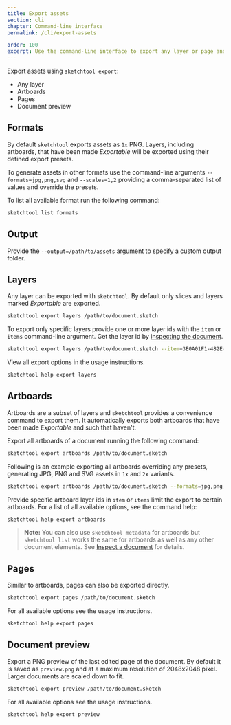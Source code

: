 ```yaml
---
title: Export assets
section: cli
chapter: Command-line interface
permalink: /cli/export-assets

order: 100
excerpt: Use the command-line interface to export any layer or page and document previews from a Sketch file
---
```


Export assets using `sketchtool export`:

- Any layer
- Artboards
- Pages
- Document preview

## Formats

By default `sketchtool` exports assets as `1x` PNG. Layers, including artboards, that have been made _Exportable_ will be exported using their defined export presets.

To generate assets in other formats use the command-line arguments `--formats=jpg,png,svg` and `--scales=1,2` providing a comma-separated list of values and override the presets.

To list all available format run the following command:

```sh
sketchtool list formats
```

## Output

Provide the `--output=/path/to/assets` argument to specify a custom output folder.

## Layers

Any layer can be exported with `sketchtool`. By default only slices and layers marked _Exportable_ are exported.

```sh
sketchtool export layers /path/to/document.sketch
```

To export only specific layers provide one or more layer ids with the `item` or `items` command-line argument. Get the layer id by [inspecting the document](/cli/inspect-document).

```sh
sketchtool export layers /path/to/document.sketch --item=3E0A01F1-482E-4A32-AD5B-EDF0B98575EA
```

View all export options in the usage instructions.

```sh
sketchtool help export layers
```

## Artboards

Artboards are a subset of layers and `sketchtool` provides a convenience command to export them. It automatically exports both artboards that have been made _Exportable_ and such that haven't.

Export all artboards of a document running the following command:

```sh
sketchtool export artboards /path/to/document.sketch
```

Following is an example exporting all artboards overriding any presets, generating JPG, PNG and SVG assets in `1x` and `2x` variants.

```sh
sketchtool export artboards /path/to/document.sketch --formats=jpg,png,svg --scales=1,2
```

Provide specific artboard layer ids in `item` or `items` limit the export to certain artboards. For a list of all available options, see the command help:

```sh
sketchtool help export artboards
```

> **Note:** You can also use `sketchtool metadata` for artboards but `sketchtool list` works the same for artboards as well as any other document elements. See [Inspect a document](/cli/inspect-document) for details.

## Pages

Similar to artboards, pages can also be exported directly.

```sh
sketchtool export pages /path/to/document.sketch
```

For all available options see the usage instructions.

```sh
sketchtool help export pages
```

## Document preview

Export a PNG preview of the last edited page of the document. By default it is saved as `preview.png` and at a maximum resolution of 2048x2048 pixel. Larger documents are scaled down to fit.

```sh
sketchtool export preview /path/to/document.sketch
```

For all available options see the usage instructions.

```sh
sketchtool help export preview
```
